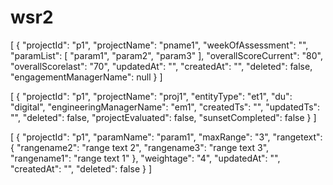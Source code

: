 # wsr2

[
    {
        "projectId": "p1",
        "projectName": "pname1",
        "weekOfAssessment": "",
        "paramList": [
            "param1",
            "param2",
            "param3"
        ],
        "overallScoreCurrent": "80",
        "overallScorelast": "70",
        "updatedAt": "",
        "createdAt": "",
        "deleted": false,
        "engagementManagerName": null
    }
]


[
    {
        "projectId": "p1",
        "projectName": "proj1",
        "entityType": "et1",
        "du": "digital",
        "engineeringManagerName": "em1",
        "createdTs": "",
        "updatedTs": "",
        "deleted": false,
        "projectEvaluated": false,
        "sunsetCompleted": false
    }
]


[
    {
        "projectId": "p1",
        "paramName": "param1",
        "maxRange": "3",
        "rangetext": {
            "rangename2": "range text 2",
            "rangename3": "range text 3",
            "rangename1": "range text 1"
        },
        "weightage": "4",
        "updatedAt": "",
        "createdAt": "",
        "deleted": false
    }
]
